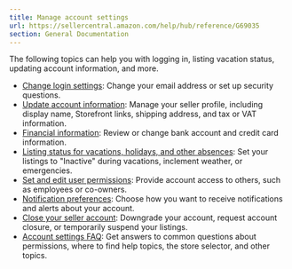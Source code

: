 ```yaml
---
title: Manage account settings
url: https://sellercentral.amazon.com/help/hub/reference/G69035
section: General Documentation
---
```


The following topics can help you with logging in, listing vacation status,
updating account information, and more.

  * [Change login settings](/gp/help/G831): Change your email address or set up security questions.
  * [Update account information](/gp/help/G191): Manage your seller profile, including display name, Storefront links, shipping address, and tax or VAT information.
  * [Financial information](/gp/help/G19791): Review or change bank account and credit card information.
  * [Listing status for vacations, holidays, and other absences](/gp/help/G200135620): Set your listings to "Inactive" during vacations, inclement weather, or emergencies.
  * [Set and edit user permissions](/gp/help/G901): Provide account access to others, such as employees or co-owners.
  * [Notification preferences](/gp/help/G871): Choose how you want to receive notifications and alerts about your account.
  * [Close your seller account](/gp/help/G200399470): Downgrade your account, request account closure, or temporarily suspend your listings.
  * [Account settings FAQ](/gp/help/G19781): Get answers to common questions about permissions, where to find help topics, the store selector, and other topics.

